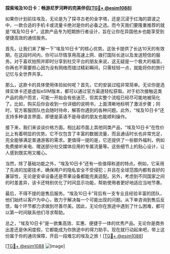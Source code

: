 **探索埃及10日卡：畅游尼罗河畔的完美伴侣[[TG💪+ @esim1088](https://t.me/s/esim1088)]**

如果你计划前往埃及，无论是为了探寻古老的金字塔，还是沉浸于红海的碧波之中，一款合适的手机卡或流量卡绝对是你的必备之选。而今天我们要隆重推荐的就是“埃及10日卡”，这款产品专为短期旅行者设计，旨在让你在异国他乡也能享受到便捷高效的通信服务。

首先，让我们来了解一下“埃及10日卡”的核心优势。这张卡提供了长达10天的有效期，在这段时间内，你可以尽情享用高速上网、拨打国际长途以及发送短信的服务。对于喜欢拍照并即时分享到社交平台的朋友来说，这无疑是一个极大的福音。你再也不需要担心因为没有网络而错过精彩瞬间，只需轻轻一点，就能将你的旅行记忆与全世界共享。

那么，这款卡的具体使用体验如何呢？首先，它的安装过程非常简单。无论你是选择实体卡还是虚拟eSIM版本，都可以通过官方渠道轻松获取。对于初次接触这类产品的用户而言，可能一开始会有些迷茫，但其实整个流程已经尽可能地被简化了。比如，购买后你会收到一份详细的说明书，上面清晰地标明了激活步骤；同时，官方客服团队也会随时待命，解答你遇到的各种问题。此外，“埃及10日卡”还支持多种语言界面，即便是英语不是母语的朋友也能顺利操作。

接下来，我们来谈谈价格方面。相比起市面上其他同类产品，“埃及10日卡”在性价比上有着明显的优势。它不仅包含了丰富的数据流量，而且通话时长也非常充足，完全能够满足普通游客的需求。更值得一提的是，它还提供了一些额外福利，例如免费接听来电、赠送部分社交媒体应用的专属流量等。这些细节上的贴心设计，让人感到既实用又暖心。

当然，除了基础功能之外，“埃及10日卡”还有一些值得称道的特点。例如，它采用了先进的加密技术，确保用户的隐私安全不受侵犯；并且在全球范围内都有良好的兼容性，无论是安卓设备还是苹果设备都能完美适配。另外，考虑到不同国家之间的时差差异，该卡还特别优化了时间显示功能，帮助使用者更好地适应当地节奏。

最后，不得不提的是售后服务。“埃及10日卡”背后有一支专业且经验丰富的团队，他们始终以客户为中心，致力于解决每一个可能出现的问题。从下单咨询到售后反馈，每个环节都力求做到尽善尽美。因此，无论你在旅途中遇到了什么困难，都可以第一时间联系他们寻求帮助。

总之，“埃及10日卡”是一款集高效、实惠、便捷于一体的优秀产品。无论你是商务出差还是休闲度假，它都能成为你旅途中的得力助手。现在就行动起来吧，带上这份属于你的通讯保障，开启一段难忘的埃及之旅！[[TG💪+ @esim1088](https://t.me/s/esim1088)]

[[TG💪+ @esim1088](https://t.me/s/esim1088) ![Image](https://i.postimg.cc/4NQfJmqS/Snipaste-2025-05-13-00-14-12.png)]